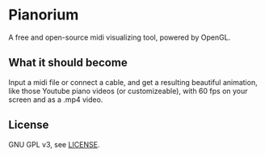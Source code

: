 # Pianorium
A free and open-source midi visualizing tool, powered by OpenGL.

## What it should become
Input a midi file or connect a cable, and get a resulting beautiful animation, like those Youtube piano videos (or customizeable), with 60 fps on your screen and as a .mp4 video.

## License
GNU GPL v3, see [LICENSE](LICENSE).
